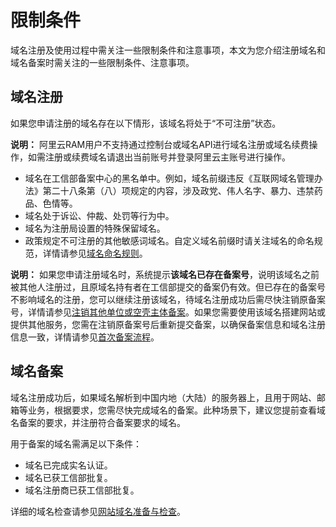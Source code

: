 # 限制条件

域名注册及使用过程中需关注一些限制条件和注意事项，本文为您介绍注册域名和域名备案时需关注的一些限制条件、注意事项。

## 域名注册

如果您申请注册的域名存在以下情形，该域名将处于“不可注册”状态。

**说明：** 阿里云RAM用户不支持通过控制台或域名API进行域名注册或域名续费操作，如需注册或续费域名请退出当前账号并登录阿里云主账号进行操作。

-   域名在工信部备案中心的黑名单中。例如，域名前缀违反《互联网域名管理办法》第二十八条第（八）项规定的内容，涉及政党、伟人名字、暴力、违禁药品、色情等。
-   域名处于诉讼、仲裁、处罚等行为中。
-   域名为注册局设置的特殊保留域名。
-   政策规定不可注册的其他敏感词域名。自定义域名前缀时请关注域名的命名规范，详情请参见[域名命名规则](/cn.zh-CN/域名注册/域名命名及注册建议/域名命名规则.md)。

**说明：** 如果您申请注册域名时，系统提示**该域名已存在备案号**，说明该域名之前被其他人注册过，且原域名持有者在工信部提交的备案仍有效。但已存在的备案号不影响域名的注册，您可以继续注册该域名，待域名注册成功后需尽快注销原备案号，详情请参见[注销其他单位或空壳主体备案]()。如果您需要使用该域名搭建网站或提供其他服务，您需在注销原备案号后重新提交备案，以确保备案信息和域名注册信息一致，详情请参见[首次备案流程]()。

## 域名备案

域名注册成功后，如果域名解析到中国内地（大陆）的服务器上，且用于网站、邮箱等业务，根据要求，您需尽快完成域名的备案。此种场景下，建议您提前查看域名备案的要求，并注册符合备案要求的域名。

用于备案的域名需满足以下条件：

-   域名已完成实名认证。
-   域名已获工信部批复。
-   域名注册商已获工信部批复。

详细的域名检查请参见[网站域名准备与检查]()。

